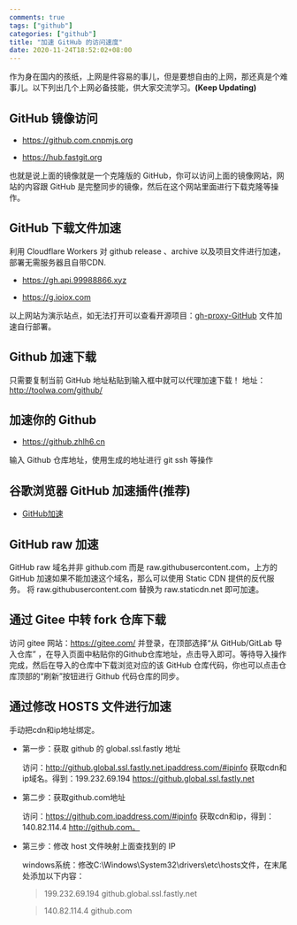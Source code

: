 ```yaml
---
comments: true
tags: ["github"]
categories: ["github"]
title: "加速 GitHub 的访问速度"
date: 2020-11-24T18:52:02+08:00
---
```


作为身在国内的孩纸，上网是件容易的事儿，但是要想自由的上网，那还真是个难事儿。以下列出几个上网必备技能，供大家交流学习。**(Keep Updating)**

## GitHub 镜像访问

- https://github.com.cnpmjs.org

- https://hub.fastgit.org

也就是说上面的镜像就是一个克隆版的 GitHub，你可以访问上面的镜像网站，网站的内容跟 GitHub 是完整同步的镜像，然后在这个网站里面进行下载克隆等操作。

## GitHub 下载文件加速

利用 Cloudflare Workers 对 github release 、archive 以及项目文件进行加速，部署无需服务器且自带CDN.

- https://gh.api.99988866.xyz

- https://g.ioiox.com

以上网站为演示站点，如无法打开可以查看开源项目：[gh-proxy-GitHub](https://hunsh.net/archives/23/) 文件加速自行部署。

## Github 加速下载

只需要复制当前 GitHub 地址粘贴到输入框中就可以代理加速下载！
地址：http://toolwa.com/github/


<!--more-->


## 加速你的 Github

- https://github.zhlh6.cn

输入 Github 仓库地址，使用生成的地址进行 git ssh 等操作

## 谷歌浏览器 GitHub 加速插件(推荐)

- [GitHub加速](https://chrome.google.com/webstore/detail/github%E5%8A%A0%E9%80%9F/mfnkflidjnladnkldfonnaicljppahpg/related)

## GitHub raw 加速

GitHub raw 域名并非 github.com 而是 raw.githubusercontent.com，上方的 GitHub 加速如果不能加速这个域名，那么可以使用 Static CDN 提供的反代服务。
将 raw.githubusercontent.com 替换为 raw.staticdn.net 即可加速。


## 通过 Gitee 中转 fork 仓库下载

访问 gitee 网站：https://gitee.com/ 并登录，在顶部选择“从 GitHub/GitLab 导入仓库” ，在导入页面中粘贴你的Github仓库地址，点击导入即可。等待导入操作完成，然后在导入的仓库中下载浏览对应的该 GitHub 仓库代码，你也可以点击仓库顶部的“刷新”按钮进行 Github 代码仓库的同步。

## 通过修改 HOSTS 文件进行加速

手动把cdn和ip地址绑定。

- 第一步：获取 github 的 global.ssl.fastly 地址
	
	访问：http://github.global.ssl.fastly.net.ipaddress.com/#ipinfo 获取cdn和ip域名。得到：199.232.69.194 https://github.global.ssl.fastly.net

- 第二步：获取github.com地址
	
	访问：https://github.com.ipaddress.com/#ipinfo 获取cdn和ip，得到：140.82.114.4 http://github.com。

- 第三步：修改 host 文件映射上面查找到的 IP

	windows系统：修改C:\Windows\System32\drivers\etc\hosts文件，在末尾处添加以下内容：

	> 199.232.69.194 github.global.ssl.fastly.net

	> 140.82.114.4 github.com
